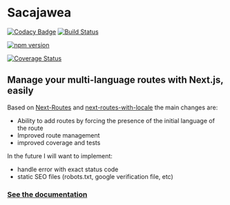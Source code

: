 # Sacajawea 

[![Codacy Badge](https://api.codacy.com/project/badge/Grade/cee32e7b1efd4b479d2d3bc84cec3cef)](https://app.codacy.com/app/g.aremare/Sacajawea?utm_source=github.com&utm_medium=referral&utm_content=Palmabit-IT/Sacajawea&utm_campaign=Badge_Grade_Dashboard)
[![Build Status](https://travis-ci.org/Palmabit-IT/Sacajawea.svg?branch=master)](https://travis-ci.org/Palmabit-IT/Sacajawea)

[![npm version](https://badge.fury.io/js/%40palmabit%2Fsacajawea.svg)](https://badge.fury.io/js/%40palmabit%2Fsacajawea)

[![Coverage Status](https://coveralls.io/repos/github/Palmabit-IT/Sacajawea/badge.svg?branch=master)](https://coveralls.io/github/Palmabit-IT/Sacajawea?branch=master)


## Manage your multi-language routes with Next.js, easily

Based on [Next-Routes](https://github.com/fridays/next-routes) and [next-routes-with-locale](https://github.com/vonschau/next-routes-with-locale) the main changes are:
* Ability to add routes by forcing the presence of the initial language of the route
* Improved route management
* improved coverage and tests


In the future I will want to implement:
+ handle error with exact status code 
+ static SEO files (robots.txt, google verification file, etc)

### [See the documentation](https://github.com/Palmabit-IT/Sacajawea/wiki)
